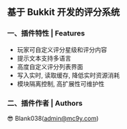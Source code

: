 ## 基于 Bukkit 开发的评分系统

### 一、插件特性 | Features 
* 玩家可自定义评分星级和评分内容
* 提示文本支持多语言
* 高度自定义评分列表界面
* 写入实时, 读取缓存, 降低实时资源消耗
* 模块隔离控制, 高扩展性可维护性

### 二、插件作者 | Authors
😎 Blank038(<admin@mc9y.com>)